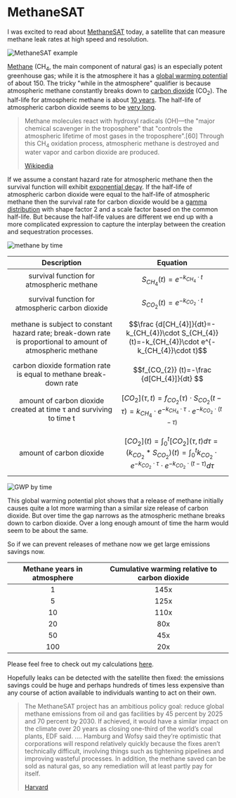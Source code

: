 # MethaneSAT

I was excited to read about [MethaneSAT](https://www.methanesat.org/satellite/) today, a satellite that can measure methane leak rates at high speed and resolution.

![MethaneSAT example](https://www.methanesat.org/images/uploads/2023/09/Artboard-1.png)

[Methane](https://en.wikipedia.org/wiki/Methane) (CH<sub>4</sub>, the main component of natural gas) is an especially potent greenhouse gas; while it is the atmosphere it has a [global warming potential](https://en.wikipedia.org/wiki/Global_warming_potential) of about 150. The tricky "while in the atmosphere" qualifier is because atmospheric methane constantly breaks down to [carbon dioxide](https://en.wikipedia.org/wiki/Carbon_dioxide) (CO<sub>2</sub>). The half-life for atmospheric methane is about [10 years](https://climate.nasa.gov/vital-signs/methane). The half-life of atmospheric carbon dioxide seems to be [very long](https://www.nature.com/articles/climate.2008.122).

> Methane molecules react with hydroxyl radicals (OH)—the "major chemical scavenger in the troposphere" that "controls the atmospheric lifetime of most gases in the troposphere".[60] Through this CH<sub>4</sub> oxidation process, atmospheric methane is destroyed and water vapor and carbon dioxide are produced.
>
> [Wikipedia](https://en.wikipedia.org/wiki/Atmospheric_methane)

If we assume a constant hazard rate for atmospheric methane then the survival function will exhibit [exponential decay](https://en.wikipedia.org/wiki/Exponential_decay). If the half-life of atmospheric carbon dioxide were equal to the half-life of atmospheric methane then the survival rate for carbon dioxide would be a [gamma distribution](https://en.wikipedia.org/wiki/Gamma_distribution) with shape factor 2 and a scale factor based on the common half-life. But because the half-life values are different we end up with a more complicated expression to capture the interplay between the creation and sequestration processes. 

![methane by time](https://docs.google.com/spreadsheets/d/e/2PACX-1vRa5SQrQyMQD2-eKc7PcwHhx5X5oUdNZFJ0EyqvLrPxoWi7FaZti-XYk7bYdfDEU0y5BkVuHYjUYgi6/pubchart?oid=69845364&format=image)

| Description  | Equation |
| :-: | :-: |
| survival function for atmospheric methane | $$S_{CH_{4}} (t)=e^{-k_{CH_{4}}\cdot t}$$ |
| survival function for atmospheric carbon dioxide | $$S_{CO_{2}} (t)=e^{-k_{CO_{2}}\cdot t}$$ |
| methane is subject to constant hazard rate; break-down rate is proportional to amount of atmospheric methane | $$\frac {d[CH_{4}]}{dt}=-k_{CH_{4}}\cdot S_{CH_{4}} (t)=-k_{CH_{4}}\cdot e^{-k_{CH_{4}}\cdot t}$$ |
| carbon dioxide formation rate is equal to methane break-down rate | $$f_{CO_{2}} (t)=-\frac {d[CH_{4}]}{dt} $$|
| amount of carbon dioxide created at time τ and surviving to time t | $$[CO_{2}] (τ,t)= f_{CO_{2}} (τ)\cdot S_{CO_{2}} (t-τ)=k_{CH_{4}}\cdot e^{-k_{CH_{4}}\cdot\tau}\cdot e^{-k_{CO_{2}}\cdot (t-\tau)}$$ |
| amount of carbon dioxide | $$[CO_{2}] (t) = \int_{0}^{t} [CO_{2}] (τ,t) d\tau = (k_{CO_{2}} * S_{CO_{2}}) (t)=\int_{0}^{t} k_{CO_{2}}\cdot e^{-k_{CO_{2}}\cdot\tau}\cdot e^{-k_{CO_{2}}\cdot (t-\tau)}d\tau$$ |

![GWP by time](https://docs.google.com/spreadsheets/d/e/2PACX-1vRa5SQrQyMQD2-eKc7PcwHhx5X5oUdNZFJ0EyqvLrPxoWi7FaZti-XYk7bYdfDEU0y5BkVuHYjUYgi6/pubchart?oid=103035834&format=image)

This global warming potential plot shows that a release of methane initially causes quite a lot more warming than a similar size release of carbon dioxide. But over time the gap narrows as the atmospheric methane breaks down to carbon dioxide. Over a long enough amount of time the harm would seem to be about the same. 

So if we can prevent releases of methane now we get large emissions savings now.

| Methane years in atmosphere | Cumulative warming relative to carbon dioxide |
| :-: | :-: |
| 1  | 145x |
| 5 | 125x |
| 10 | 110x |
| 20 | 80x |
| 50 | 45x |
| 100 | 20x |

Please feel free to check out my calculations [here](https://docs.google.com/spreadsheets/d/1Xl0Zh1OKOf-eD1j0mvif0L7oHBUzZrp23TLmq4K22jY/edit?usp=sharing).

Hopefully leaks can be detected with the satellite then fixed: the emissions savings could be huge and perhaps hundreds of times less expensive than any course of action available to individuals wanting to act on their own.

> The MethaneSAT project has an ambitious policy goal: reduce global methane emissions from oil and gas facilities by 45 percent by 2025 and 70 percent by 2030. If achieved, it would have a similar impact on the climate over 20 years as closing one-third of the world’s coal plants, EDF said.
> ....
> Hamburg and Wofsy said they’re optimistic that corporations will respond relatively quickly because the fixes aren’t technically difficult, involving things such as tightening pipelines and improving wasteful processes. In addition, the methane saved can be sold as natural gas, so any remediation will at least partly pay for itself.
>
> [Harvard](https://news.harvard.edu/gazette/story/2023/03/methane-tracking-satellite-may-be-fastest-way-to-slow-climate-change/)

